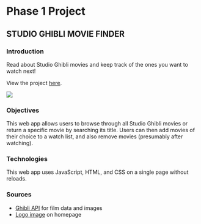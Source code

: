 # Phase 1 Project

## STUDIO GHIBLI MOVIE FINDER

### Introduction
Read about Studio Ghibli movies and keep track of the ones you want to watch next!

View the project [here](https://9ucc1.github.io/phase-1-project/).

![](README-walkthrough-gif.gif)

### Objectives
This web app allows users to browse through all Studio Ghibli movies or return a specific movie by searching its title. Users can then add movies of their choice to a watch list, and also remove movies (presumably after watching).

### Technologies
This web app uses JavaScript, HTML, and CSS on a single page without reloads.

### Sources
- [Ghibli API](https://ghibliapi.herokuapp.com/films) for film data and images
- [Logo image](https://www.the-arcade.ie/2014/08/studio-ghibli-rises-part-2/) on homepage